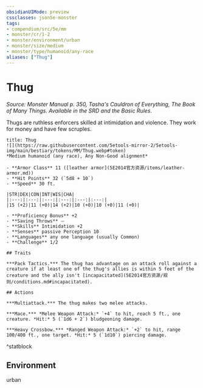 ```yaml
---
obsidianUIMode: preview
cssclasses: json5e-monster
tags:
- compendium/src/5e/mm
- monster/cr/1-2
- monster/environment/urban
- monster/size/medium
- monster/type/humanoid/any-race
aliases: ["Thug"]
---
```

# Thug
*Source: Monster Manual p. 350, Tasha's Cauldron of Everything, The Book of Many Things. Available in the SRD and the Basic Rules.*  

Thugs are ruthless enforcers skilled at intimidation and violence. They work for money and have few scruples.

```ad-statblock
title: Thug
![](https://raw.githubusercontent.com/5etools-mirror-2/5etools-img/main/bestiary/tokens/MM/Thug.webp#token)
*Medium humanoid (any race), Any Non-Good alignment*

- **Armor Class** 11 ([leather armor](5E2014官方资源/items/leather-armor.md))
- **Hit Points** 32 (`5d8 + 10`)
- **Speed** 30 ft.

|STR|DEX|CON|INT|WIS|CHA|
|:---:|:---:|:---:|:---:|:---:|:---:|
|15 (+2)|11 (+0)|14 (+2)|10 (+0)|10 (+0)|11 (+0)|

- **Proficiency Bonus** +2
- **Saving Throws** ⏤
- **Skills** Intimidation +2
- **Senses** passive Perception 10
- **Languages** any one language (usually Common)
- **Challenge** 1/2

## Traits

***Pack Tactics.*** The thug has advantage on an attack roll against a creature if at least one of the thug's allies is within 5 feet of the creature and the ally isn't [incapacitated](5E2014官方资源/规则/conditions.md#incapacitated).

## Actions

***Multiattack.*** The thug makes two melee attacks.

***Mace.*** *Melee Weapon Attack:* `+4` to hit, reach 5 ft., one creature. *Hit:* 5 (`1d6 + 2`) bludgeoning damage.

***Heavy Crossbow.*** *Ranged Weapon Attack:* `+2` to hit, range 100/400 ft., one target. *Hit:* 5 (`1d10`) piercing damage.
```
^statblock

## Environment

urban